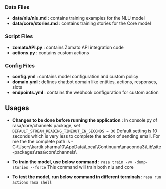 ### Data Files

- **data/nlu/nlu.md** : contains training examples for the NLU model  
- **data/core/stories.md** : contains training stories for the Core model  

### Script Files

- **zomatoAPI.py** : contains Zomato API integration code
- **actions.py** : contains custom actions

### Config Files

- **config.yml** : contains model configuration and custom policy
- **domain.yml** : defines chatbot domain like entities, actions, responses, slots  
- **endpoints.yml** : contains the webhook configuration for custom action

## Usages
- **Changes to be done before running the application :**
In console.py of rasa/core/channels package, set ```DEFAULT_STREAM_READING_TIMEOUT_IN_SECONDS = 30```
Default setting is 10 seconds which is very less to complete the action of sending email.
For me the the complete path is - C:\Users\kartik.sharma10\AppData\Local\Continuum\anaconda3\Lib\site-packages\rasa\core\channels\

- **To train the model, use below command :**
```rasa train -vv -dump-stories --force```
This command will train both nlu and core

- **To test the model, run below command in different terminals:**
```rasa run actions```
```rasa shell```

